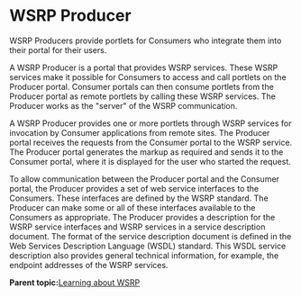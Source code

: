 # WSRP Producer 

WSRP Producers provide portlets for Consumers who integrate them into their portal for their users.

A WSRP Producer is a portal that provides WSRP services. These WSRP services make it possible for Consumers to access and call portlets on the Producer portal. Consumer portals can then consume portlets from the Producer portal as remote portlets by calling these WSRP services. The Producer works as the "server" of the WSRP communication.

A WSRP Producer provides one or more portlets through WSRP services for invocation by Consumer applications from remote sites. The Producer portal receives the requests from the Consumer portal to the WSRP service. The Producer portal generates the markup as required and sends it to the Consumer portal, where it is displayed for the user who started the request.

To allow communication between the Producer portal and the Consumer portal, the Producer provides a set of web service interfaces to the Consumers. These interfaces are defined by the WSRP standard. The Producer can make some or all of these interfaces available to the Consumers as appropriate. The Producer provides a description for the WSRP service interfaces and WSRP services in a service description document. The format of the service description document is defined in the Web Services Description Language \(WSDL\) standard. This WSDL service description also provides general technical information, for example, the endpoint addresses of the WSRP services.

**Parent topic:**[Learning about WSRP ](../admin-system/wsrpc_learn.md)

